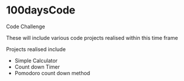 # 100daysCode
Code Challenge

These will include various code projects realised within this time frame

Projects realised include
- Simple Calculator
- Count down Timer
- Pomodoro count down method
